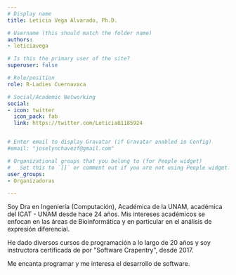 ```yaml
---
# Display name
title: Leticia Vega Alvarado, Ph.D.

# Username (this should match the folder name)
authors:
- leticiavega

# Is this the primary user of the site?
superuser: false

# Role/position
role: R-Ladies Cuernavaca

# Social/Academic Networking
social:
- icon: twitter
  icon_pack: fab
  link: https://twitter.com/Leticia81185924


# Enter email to display Gravatar (if Gravatar enabled in Config)
#email: "joselynchavezf@gmail.com"

# Organizational groups that you belong to (for People widget)
#   Set this to `[]` or comment out if you are not using People widget.
user_groups:
- Organizadoras

---
```


Soy Dra en Ingeniería (Computación), Académica de la UNAM, académica del ICAT - UNAM desde hace 24 años. Mis intereses académicos se enfocan en las áreas de Bioinformática y en particular en el análisis de expresión diferencial. 

He dado diversos cursos de programación a lo largo de 20 años y soy instructora certificada de por "Software Crapentry", desde 2017. 

Me encanta programar y me interesa el desarrollo de software.
